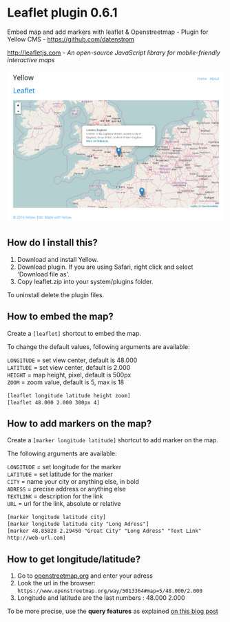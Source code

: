 # Leaflet plugin 0.6.1

Embed map and add markers with leaflet & Openstreetmap - Plugin for Yellow CMS - https://github.com/datenstrom

http://leafletjs.com - *An open-source JavaScript library for mobile-friendly interactive maps*

![screenshot](https://raw.githubusercontent.com/nibreh/yellow-plugin-leaflet/master/screenshot-leaflet.png)

## How do I install this?

1. Download and install Yellow.
2. Download plugin. If you are using Safari, right click and select 'Download file as'.
3. Copy leaflet.zip into your system/plugins folder.

To uninstall delete the plugin files.

## How to embed the map?

Create a `[leaflet]` shortcut to embed the map.

To change the default values, following arguments are available:

`LONGITUDE` = set view center, default is 48.000  
`LATITUDE` = set view center, default is 2.000  
`HEIGHT` = map height, pixel, default is 500px  
`ZOOM` = zoom value, default is 5, max is 18

    [leaflet longitude latitude height zoom] 
    [leaflet 48.000 2.000 300px 4]

## How to add markers on the map?

Create a `[marker longitude latitude]` shortcut to add marker on the map.

The following arguments are available: 

`LONGITUDE` = set longitude for the marker   
`LATITUDE` = set latitude for the marker  
`CITY` = name your city or anything else, in bold  
`ADRESS` = precise address or anything else  
`TEXTLINK` = description for the link  
`URL` = url for the link, absolute or relative

    [marker longitude latitude city] 
    [marker longitude latitude city "Long Adress"] 
    [marker 48.85828 2.29450 "Great City" "Long Adress" "Text Link" http://web-url.com]

## How to get longitude/latitude?

1. Go to [openstreetmap.org](https://www.openstreetmap.org) and enter your adress
2. Look the url in the browser: 
`https://www.openstreetmap.org/way/5013364#map=5/48.000/2.000`
3. Longitude and latitude are the last numbers : 48.000 2.000

To be more precise, use the **query features** as explained [on this blog post](https://blog.openstreetmap.org/2014/12/01/new-query-feature/)
